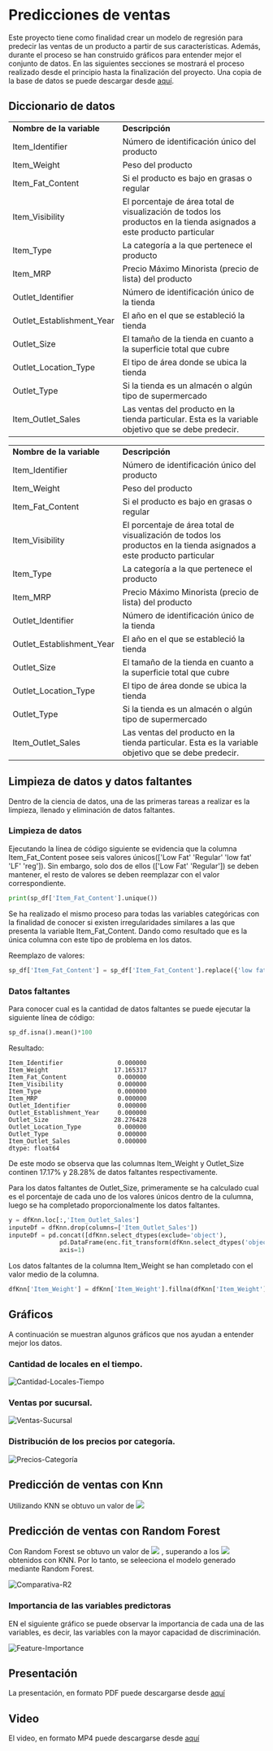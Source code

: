 # **Predicciones de ventas**
Este proyecto tiene como finalidad crear un modelo de regresión para predecir las ventas de un producto a partir de sus características. Además, durante el proceso se han construido gráficos para entender mejor el conjunto de datos. En las siguientes secciones se mostrará el proceso realizado desde el principio hasta la finalización del proyecto. Una copia de la base de datos se puede descargar desde [aquí](https://datahack.analyticsvidhya.com/contest/practice-problem-big-mart-sales-iii/).

## **Diccionario de datos**
<table><tbody><tr><td><strong>Nombre de la variable</strong></td><td><strong>Descripción</strong></td></tr><tr><td>Item_Identifier</td><td>Número   de identificación único del producto</td></tr><tr><td>Item_Weight</td><td>Peso del producto</td></tr><tr><td>Item_Fat_Content</td><td>Si el producto es bajo en grasas o regular</td></tr><tr><td>Item_Visibility</td><td>El porcentaje de área total de visualización de todos los productos en la tienda asignados a este producto particular</td></tr><tr><td>Item_Type</td><td>La categoría a la que pertenece el producto</td></tr><tr><td>Item_MRP</td><td>Precio   Máximo Minorista (precio de lista) del producto</td></tr><tr><td>Outlet_Identifier</td><td>Número   de identificación único de la tienda</td></tr><tr><td>Outlet_Establishment_Year</td><td>El año en el que se estableció la tienda</td></tr><tr><td>Outlet_Size</td><td>El tamaño de la tienda en cuanto a la superficie total que cubre</td></tr><tr><td>Outlet_Location_Type</td><td>El tipo de área donde se ubica la tienda</td></tr><tr><td>Outlet_Type</td><td>Si la tienda es un almacén o algún tipo de supermercado</td></tr><tr><td>Item_Outlet_Sales</td><td>Las ventas del producto en la tienda particular. Esta es la variable objetivo que se debe predecir.</td></tr></tbody></table>
<table><tbody><tr><td><strong>Nombre de la variable</strong></td><td><strong>Descripción</strong></td></tr><tr><td>Item_Identifier</td><td>Número   de identificación único del producto</td></tr><tr><td>Item_Weight</td><td>Peso del producto</td></tr><tr><td>Item_Fat_Content</td><td>Si el producto es bajo en grasas o regular</td></tr><tr><td>Item_Visibility</td><td>El porcentaje de área total de visualización de todos los productos en la tienda asignados a este producto particular</td></tr><tr><td>Item_Type</td><td>La categoría a la que pertenece el producto</td></tr><tr><td>Item_MRP</td><td>Precio   Máximo Minorista (precio de lista) del producto</td></tr><tr><td>Outlet_Identifier</td><td>Número   de identificación único de la tienda</td></tr><tr><td>Outlet_Establishment_Year</td><td>El año en el que se estableció la tienda</td></tr><tr><td>Outlet_Size</td><td>El tamaño de la tienda en cuanto a la superficie total que cubre</td></tr><tr><td>Outlet_Location_Type</td><td>El tipo de área donde se ubica la tienda</td></tr><tr><td>Outlet_Type</td><td>Si la tienda es un almacén o algún tipo de supermercado</td></tr><tr><td>Item_Outlet_Sales</td><td>Las ventas del producto en la tienda particular. Esta es la variable objetivo que se debe predecir.
</td></tr></tbody></table>


## Limpieza de datos y datos faltantes
Dentro de la ciencia de datos, una de las primeras tareas a realizar es la limpieza, llenado y eliminación de datos faltantes.

### Limpieza de datos
Ejecutando la línea de código siguiente se evidencia que la columna Item_Fat_Content posee seis valores únicos(['Low Fat' 'Regular' 'low fat' 'LF' 'reg']). Sin embargo, solo dos de ellos (['Low Fat' 'Regular']) se deben mantener, el resto de valores se deben reemplazar con el valor correspondiente. 
```python
print(sp_df['Item_Fat_Content'].unique())
```
Se ha realizado el mismo proceso para todas las variables categóricas con la finalidad de conocer si existen irregularidades similares a las que presenta la variable Item_Fat_Content. Dando como resultado que es la única columna con este tipo de problema en los datos.

Reemplazo de valores:
```python
sp_df['Item_Fat_Content'] = sp_df['Item_Fat_Content'].replace({'low fat':'Low Fat','LF':'Low Fat','reg':'Regular'}).to_frame()
```

### Datos faltantes
Para conocer cual es la cantidad de datos faltantes se puede ejecutar la siguiente línea de código:

```python
sp_df.isna().mean()*100
```
Resultado:
```
Item_Identifier               0.000000
Item_Weight                  17.165317
Item_Fat_Content              0.000000
Item_Visibility               0.000000
Item_Type                     0.000000
Item_MRP                      0.000000
Outlet_Identifier             0.000000
Outlet_Establishment_Year     0.000000
Outlet_Size                  28.276428
Outlet_Location_Type          0.000000
Outlet_Type                   0.000000
Item_Outlet_Sales             0.000000
dtype: float64
```

De este modo se observa que las columnas Item_Weight y Outlet_Size continen $17.17\%$ y $28.28\%$ de datos faltantes respectivamente.

Para los datos faltantes de Outlet_Size, primeramente se ha calculado cual es el porcentaje de cada uno de los valores únicos dentro de la culumna, luego se ha completado proporcionalmente los datos faltantes.

```python
y = dfKnn.loc[:,'Item_Outlet_Sales']
inputeDf = dfKnn.drop(columns=['Item_Outlet_Sales'])
inputeDf = pd.concat([dfKnn.select_dtypes(exclude='object'), 
              pd.DataFrame(enc.fit_transform(dfKnn.select_dtypes('object')).toarray().astype(int))],
              axis=1)
```

Los datos faltantes de la columna Item_Weight se han completado con el valor medio de la columna.
```python
dfKnn['Item_Weight'] = dfKnn['Item_Weight'].fillna(dfKnn['Item_Weight'].mean())
```

## Gráficos
A continuación se muestran algunos gráficos que nos ayudan a entender mejor los datos.

### Cantidad de locales en el tiempo.
![Cantidad-Locales-Tiempo](https://github.com/orlandoch/predicciones-ventas/raw/main/img/locales_tiempo.png)

### Ventas por sucursal.
![Ventas-Sucursal](https://github.com/orlandoch/predicciones-ventas/raw/main/img/ventas_sucursal.png)

### Distribución de los precios por categoría.
![Precios-Categoría](https://github.com/orlandoch/predicciones-ventas/raw/main/img/caja_bigotes_precios_categoria.png)




## Predicción de ventas con Knn
Utilizando KNN se obtuvo un valor de 
<img src="https://render.githubusercontent.com/render/math?math=R^2_{max}\approx0.47"> 

## Predicción de ventas con Random Forest
Con Random Forest se obtuvo un valor de 
<img src="https://render.githubusercontent.com/render/math?math=R^2_{max}\approx0.58">
, superando a los 
<img src="https://render.githubusercontent.com/render/math?math=\approx0.47">
obtenidos con KNN. Por lo tanto, se seleeciona el modelo generado mediante Random Forest.



![Comparativa-R2](https://github.com/orlandoch/predicciones-ventas/raw/main/img/r2_knn_rf.png)

### Importancia de las variables predictoras
EN el siguiente gráfico se puede observar la importancia de cada una de las variables, es decir, las variables con la mayor capacidad de discriminación.

![Feature-Importance](https://github.com/orlandoch/predicciones-ventas/raw/main/img/feature_importance_rf.png)

## Presentación
La presentación, en formato PDF puede descargarse desde [aquí](https://github.com/orlandoch/predicciones-ventas/raw/main/misc/presentación.pdf)

## Video
El video, en formato MP4 puede descargarse desde [aquí](https://github.com/orlandoch/predicciones-ventas/raw/main/misc/video.mp4)
